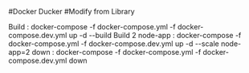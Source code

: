 #Docker Ducker
#Modify from Library

Build : docker-compose -f docker-compose.yml -f docker-compose.dev.yml up -d --build
Build 2 node-app  : docker-compose -f docker-compose.yml -f docker-compose.dev.yml up -d --scale node-app=2
down : docker-compose -f docker-compose.yml -f docker-compose.dev.yml down

